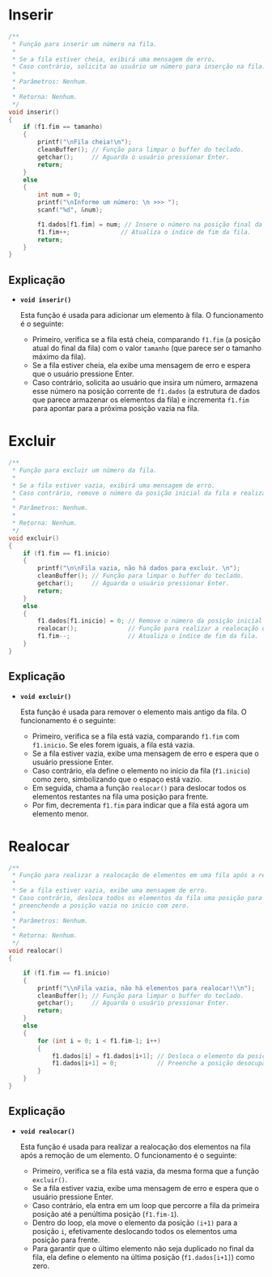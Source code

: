 # Inserir

```c
/**
 * Função para inserir um número na fila.
 * 
 * Se a fila estiver cheia, exibirá uma mensagem de erro.
 * Caso contrário, solicita ao usuário um número para inserção na fila.
 * 
 * Parâmetros: Nenhum.
 * 
 * Retorna: Nenhum.
 */
void inserir()
{   
    if (f1.fim == tamanho)
    {
        printf("\nFila cheia!\n");
        cleanBuffer(); // Função para limpar o buffer do teclado.
        getchar();     // Aguarda o usuário pressionar Enter.
        return;
    }
    else
    {
        int num = 0;
        printf("\nInforme um número: \n >>> ");
        scanf("%d", &num);

        f1.dados[f1.fim] = num; // Insere o número na posição final da fila.
        f1.fim++;              // Atualiza o índice de fim da fila.
        return;
    }
}
```

## Explicação

- **`void inserir()`**
    
    Esta função é usada para adicionar um elemento à fila. O funcionamento é o seguinte:
    
    - Primeiro, verifica se a fila está cheia, comparando `f1.fim` (a posição atual do final da fila) com o valor `tamanho` (que parece ser o tamanho máximo da fila).
    - Se a fila estiver cheia, ela exibe uma mensagem de erro e espera que o usuário pressione Enter.
    - Caso contrário, solicita ao usuário que insira um número, armazena esse número na posição corrente de `f1.dados` (a estrutura de dados que parece armazenar os elementos da fila) e incrementa `f1.fim` para apontar para a próxima posição vazia na fila.

# Excluir

```c
/**
 * Função para excluir um número da fila.
 * 
 * Se a fila estiver vazia, exibirá uma mensagem de erro.
 * Caso contrário, remove o número da posição inicial da fila e realiza uma realocação.
 * 
 * Parâmetros: Nenhum.
 * 
 * Retorna: Nenhum.
 */
void excluir()
{
    if (f1.fim == f1.inicio)
    {
        printf("\n\nFila vazia, não há dados para excluir. \n");
        cleanBuffer(); // Função para limpar o buffer do teclado.
        getchar();     // Aguarda o usuário pressionar Enter.
        return;
    }
    else
    {
        f1.dados[f1.inicio] = 0; // Remove o número da posição inicial da fila.
        realocar();              // Função para realizar a realocação dos elementos na fila.
        f1.fim--;                // Atualiza o índice de fim da fila.
    }
}
```

## Explicação

- **`void excluir()`**
    
    Esta função é usada para remover o elemento mais antigo da fila. O funcionamento é o seguinte:
    
    - Primeiro, verifica se a fila está vazia, comparando `f1.fim` com `f1.inicio`. Se eles forem iguais, a fila está vazia.
    - Se a fila estiver vazia, exibe uma mensagem de erro e espera que o usuário pressione Enter.
    - Caso contrário, ela define o elemento no início da fila (`f1.inicio`) como zero, simbolizando que o espaço está vazio.
    - Em seguida, chama a função `realocar()` para deslocar todos os elementos restantes na fila uma posição para frente.
    - Por fim, decrementa `f1.fim` para indicar que a fila está agora um elemento menor.

# Realocar

```c
/**
 * Função para realizar a realocação de elementos em uma fila após a remoção de um elemento.
 *
 * Se a fila estiver vazia, exibe uma mensagem de erro.
 * Caso contrário, desloca todos os elementos da fila uma posição para frente,
 * preenchendo a posição vazia no início com zero.
 *
 * Parâmetros: Nenhum.
 *
 * Retorna: Nenhum.
 */
void realocar()
{

    if (f1.fim == f1.inicio)
    {
        printf("\\nFila vazia, não há elementos para realocar!\\n");
        cleanBuffer(); // Função para limpar o buffer do teclado.
        getchar();     // Aguarda o usuário pressionar Enter.
        return;
    }
    else
    {
        for (int i = 0; i < f1.fim-1; i++)
        {
            f1.dados[i] = f1.dados[i+1]; // Desloca o elemento da posição (i+1) para a posição (i).
            f1.dados[i+1] = 0;           // Preenche a posição desocupada com zero.
        }
    }
}

```

## Explicação

- **`void realocar()`**
    
    Esta função é usada para realizar a realocação dos elementos na fila após a remoção de um elemento. O funcionamento é o seguinte:
    
    - Primeiro, verifica se a fila está vazia, da mesma forma que a função `excluir()`.
    - Se a fila estiver vazia, exibe uma mensagem de erro e espera que o usuário pressione Enter.
    - Caso contrário, ela entra em um loop que percorre a fila da primeira posição até a penúltima posição (`f1.fim-1`).
    - Dentro do loop, ela move o elemento da posição `(i+1)` para a posição `i`, efetivamente deslocando todos os elementos uma posição para frente.
    - Para garantir que o último elemento não seja duplicado no final da fila, ela define o elemento na última posição (`f1.dados[i+1]`) como zero.

